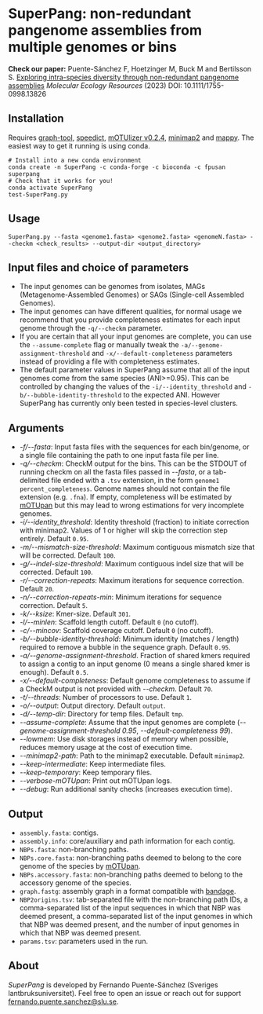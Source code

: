# SuperPang: non-redundant pangenome assemblies from multiple genomes or bins

**Check our paper:** Puente-Sánchez F, Hoetzinger M, Buck M and Bertilsson S. [Exploring intra-species diversity through non-redundant pangenome assemblies](https://onlinelibrary.wiley.com/doi/full/10.1111/1755-0998.13826) _Molecular Ecology Resources_ (2023) DOI: 10.1111/1755-0998.13826

## Installation
Requires [graph-tool](https://graph-tool.skewed.de/), [speedict](https://github.com/Congyuwang/RocksDict), [mOTUlizer v0.2.4](https://github.com/moritzbuck/mOTUlizer), [minimap2](https://github.com/lh3/minimap2) and [mappy](https://pypi.org/project/mappy/). The easiest way to get it running is using conda.
```
# Install into a new conda environment
conda create -n SuperPang -c conda-forge -c bioconda -c fpusan superpang
# Check that it works for you!
conda activate SuperPang
test-SuperPang.py
```

## Usage
`SuperPang.py --fasta <genome1.fasta> <genome2.fasta> <genomeN.fasta> --checkm <check_results> --output-dir <output_directory>`


## Input files and choice of parameters
- The input genomes can be genomes from isolates, MAGs (Metagenome-Assembled Genomes) or SAGs (Single-cell Assembled Genomes).
- The input genomes can have different qualities, for normal usage we recommend that you provide completeness estimates for each input genome through the `-q/--checkm` parameter.
- If you are certain that all your input genomes are complete, you can use the `--assume-complete` flag or manually tweak the `-a/--genome-assignment-threshold` and `-x/--default-completeness` parameters instead of providing a file with completeness estimates.
- The default parameter values in SuperPang assume that all of the input genomes come from the same species (ANI>=0.95). This can be controlled by changing the values of the `-i/--identity_threshold` and `-b/--bubble-identity-threshold` to the expected ANI. However SuperPang has currently only been tested in species-level clusters.


## Arguments
* *-f/--fasta*: Input fasta files with the sequences for each bin/genome, or a single file containing the path to one input fasta file per line.
* *-q/--checkm*: CheckM output for the bins. This can be the STDOUT of running checkm on all the fasta files passed in *--fasta*, or a tab-delimited file ended with a `.tsv` extension, in the form `genome1 percent_completeness`. Genome names should not contain the file extension (e.g. `.fna`). If empty, completeness will be estimated by [mOTUpan](https://www.biorxiv.org/content/10.1101/2021.06.25.449606v1) but this may lead to wrong estimations for very incomplete genomes.
* *-i/--identity_threshold*: Identity threshold (fraction) to initiate correction with minimap2. Values of 1 or higher will skip the correction step entirely. Default `0.95`.
* *-m/--mismatch-size-threshold*: Maximum contiguous mismatch size that will be corrected. Default `100`.
* *-g/--indel-size-threshold*: Maximum contiguous indel size that will be corrected. Default `100`.
* *-r/--correction-repeats*: Maximum iterations for sequence correction. Default `20`.
* *-n/--correction-repeats-min*: Minimum iterations for sequence correction. Default `5`.
* *-k/--ksize*: Kmer-size. Default `301`.
* *-l/--minlen*: Scaffold length cutoff. Default `0` (no cutoff).
* *-c/--mincov*: Scaffold coverage cutoff. Default `0` (no cutoff).
* *-b/--bubble-identity-threshold*: Minimum identity (matches / length) required to remove a bubble in the sequence graph. Default `0.95`.
* *-a/--genome-assignment-threshold*. Fraction of shared kmers required to assign a contig to an input genome (0 means a single shared kmer is enough). Default `0.5`.
* *-x/--default-completeness*: Default genome completeness to assume if a CheckM output is not provided with *--checkm*. Default `70`.
* *-t/--threads*: Number of processors to use. Default `1`.
* *-o/--output*: Output directory. Default `output`.
* *-d/--temp-dir*: Directory for temp files. Default `tmp`.
* *--assume-complete*: Assume that the input genomes are complete (*--genome-assignment-threshold 0.95*, *--default-completeness 99*).
* *--lowmem*: Use disk storages instead of memory when possible, reduces memory usage at the cost of execution time.
* *--minimap2-path*: Path to the minimap2 executable. Default `minimap2`.
* *--keep-intermediate*: Keep intermediate files.
* *--keep-temporary*: Keep temporary files.
* *--verbose-mOTUpan*: Print out mOTUpan logs.
* *--debug*: Run additional sanity checks (increases execution time).

## Output
* `assembly.fasta`: contigs.
* `assembly.info`: core/auxiliary and path information for each contig.
* `NBPs.fasta`: non-branching paths.
* `NBPs.core.fasta`: non-branching paths deemed to belong to the core genome of the species by [mOTUpan](https://www.biorxiv.org/content/10.1101/2021.06.25.449606v1).
* `NBPs.accessory.fasta`: non-branching paths deemed to belong to the accessory genome of the species.
* `graph.fastg`: assembly graph in a format compatible with [bandage](https://rrwick.github.io/Bandage/).
* `NBP2origins.tsv`: tab-separated file with the non-branching path IDs, a comma-separated list of the input sequences in which that NBP was deemed present, a comma-separated list of the input genomes in which that NBP was deemed present, and the number of input genomes in which that NBP was deemed present.
* `params.tsv`: parameters used in the run.

## About
*SuperPang* is developed by Fernando Puente-Sánchez (Sveriges lantbruksuniversitet). Feel free to open an issue or reach out for support [fernando.puente.sanchez@slu.se](mailto:fernando.puente.sanchez@slu.se).
